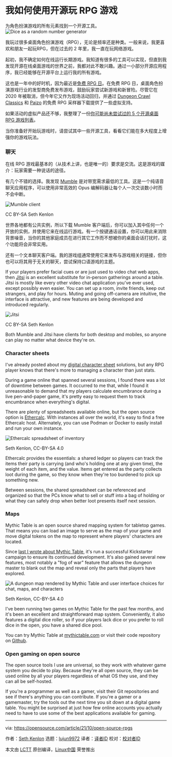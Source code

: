 [#]: subject: "How I use open source to play RPGs"
[#]: via: "https://opensource.com/article/21/10/open-source-rpgs"
[#]: author: "Seth Kenlon https://opensource.com/users/seth"
[#]: collector: "lujun9972"
[#]: translator: "perfiffer"
[#]: reviewer: " "
[#]: publisher: " "
[#]: url: " "

我如何使用开源玩 RPG 游戏
======
为角色扮演游戏的所有元素找到一个开源工具。
![Dice as a random number generator][1]

我玩过很多桌面角色扮演游戏（RPG），无论是频率还是种类。一般来说，我更喜欢和朋友一起玩RPG，但在过去的 2 年里，我一直在玩网络游戏。

起初，我不确定如何在线运行长期游戏。我知道有很多的工具可以实现，但直到我发现开源在线桌面游戏的世界之前，我都对此不敢兴趣。通过一小部分开源应用程序，我已经能够在开源平台上运行我的所有游戏。

这也是一年中的好时机，因为最近是[免费 RPG 日][2]。在免费 RPG 日，桌面角色扮演游戏行业的发型商免费发布游戏，鼓励玩家尝试新游戏和新冒险。尽管它在 2020 年被取消，但今年它又作为现场活动回归，并通过 [Dungeon Crawl Classics][3] 和 [Paizo][4] 的免费 RPG 采样器下载提供了一些虚拟支持。

如果活动的虚拟产品还不够，我整理了一份[你可能尚未尝试过的 5 个开源桌面 RPG 游戏列表][5]。

当你准备好开始玩游戏时，请尝试其中一些开源工具，看看它们能在多大程度上增强你的游戏玩法。

### 聊天
在线 RPG 游戏最基本的（从技术上讲，也是唯一的）要求是交流。这是游戏的媒介：玩家需要一种说话的途径。

有几个不错的选择。我发现 [Mumble][6] 是对带宽需求最低的工具。这是一个纯语音聊天应用程序，可以使用非常高效的 Opus 编解码器让每个人一次交谈数小时而不会中断。

![Mumble client][7]

CC BY-SA Seth Kenlon

世界各地都有公共实例，所以下载 Mumble 客户端后，你可以加入其中任何一个开放的实例，并使用它来在线运行游戏。有一个按键通话设置，你可以用此来消除背景噪音，当你的其他家庭成员在进行其它工作而不想被你的桌面会话打扰时，这个功能将会非常实用。

还有一个文本聊天客户端。我的游戏组通常使用它来发布与游戏相关的链接，但你也可以将其用于无关的聊天，尝试保持口语游戏的主题。


If your players prefer facial cues or are just used to video chat web apps, then [Jitsi][8] is an excellent substitute for in-person gatherings around a table. Jitsi is mostly like every other video chat application you've ever used, except possibly even easier. You can set up a room, invite friends, keep out strangers, and play for hours. Muting and going off-camera are intuitive, the interface is attractive, and new features are being developed and introduced regularly.

![Jitsi][9]

CC BY-SA Seth Kenlon

Both Mumble and Jitsi have clients for both desktop and mobiles, so anyone can play no matter what device they're on.

### Character sheets

I've already posted about my [digital character sheet][10] solutions, but any RPG player knows that there's more to managing a character than just stats.

During a game online that spanned several sessions, I found there was a lot of downtime between games. It occurred to me that, while I found it unreasonable to demand that my players calculate encumbrance during a live pen-and-paper game, it's pretty easy to request them to track encumbrance when everything's digital.

There are plenty of spreadsheets available online, but the open source option is [Ethercalc][11]. With instances all over the world, it's easy to find a free Ethercalc host. Alternately, you can use Podman or Docker to easily install and run your own instance.

![Ethercalc spreadsheet of inventory][12]

Seth Kenlon, CC-BY-SA 4.0

Ethercalc provides the essentials: a shared ledger so players can track the items their party is carrying (and who's holding one at any given time), the weight of each item, and the value. Items get entered as the party collects loot during the game, so they know when they're too burdened to pick up something new.

Between sessions, the shared spreadsheet can be referenced and organized so that the PCs know what to sell or stuff into a bag of holding or what they can safely drop when better loot presents itself next session.

### Maps

Mythic Table is an open source shared mapping system for tabletop games. That means you can load an image to serve as the map of your game and move digital tokens on the map to represent where players' characters are located.

Since [last I wrote about Mythic Table][13], it's run a successful Kickstarter campaign to ensure its continued development. It's also gained several new features, most notably a "fog of war" feature that allows the dungeon master to blank out the map and reveal only the parts that players have explored.

![A dungeon map rendered by Mythic Table and user interface choices for chat, maps, and characters][14]

Seth Kenlon, CC-BY-SA 4.0

I've been running two games on Mythic Table for the past few months, and it's been an excellent and straightforward map system. Conveniently, it also features a digital dice roller, so if your players lack dice or you prefer to roll dice in the open, you have a shared dice pool.

You can try Mythic Table at [mythictable.com][15] or visit their code repository on [Github][16].

### Open gaming on open source

The open source tools I use are universal, so they work with whatever game system you decide to play. Because they're all open source, they can be used online by all your players regardless of what OS they use, and they can all be self-hosted.

If you're a programmer as well as a gamer, visit their Git repositories and see if there's anything you can contribute. If you're a gamer or a gamemaster, try the tools out the next time you sit down at a digital game table. You might be surprised at just how few online accounts you actually need to have to use some of the best applications available for gaming.

--------------------------------------------------------------------------------

via: https://opensource.com/article/21/10/open-source-rpgs

作者：[Seth Kenlon][a]
选题：[lujun9972][b]
译者：[译者ID](https://github.com/译者ID)
校对：[校对者ID](https://github.com/校对者ID)

本文由 [LCTT](https://github.com/LCTT/TranslateProject) 原创编译，[Linux中国](https://linux.cn/) 荣誉推出

[a]: https://opensource.com/users/seth
[b]: https://github.com/lujun9972
[1]: https://opensource.com/sites/default/files/styles/image-full-size/public/lead-images/header_dice.png?itok=dOMrHopO (Dice as a random number generator)
[2]: https://www.freerpgday.com/
[3]: https://goodman-games.com/blog/2021/10/06/pdf-previews-of-our-free-rpg-day-releases/
[4]: https://paizo.com/community/blog/v5748dyo6shte
[5]: https://opensource.com/article/21/10/rpg-tabletop-games
[6]: http://mumble.info/
[7]: https://opensource.com/sites/default/files/mumble-client.png (Mumble client)
[8]: https://jitsi.org/
[9]: https://opensource.com/sites/default/files/jitsi-client.jpg (Jitsi)
[10]: https://opensource.com/article/21/10/3-ways-manage-your-character-sheets-open-source
[11]: http://ethercalc.net/
[12]: https://opensource.com/sites/default/files/uploads/ethercalc.jpeg (Ethercalc)
[13]: https://opensource.com/article/20/11/open-source-battle-maps
[14]: https://opensource.com/sites/default/files/uploads/mythic.jpeg (Mythic Table)
[15]: http://mythictable.com/
[16]: https://gitlab.com/mythicteam/mythictable
